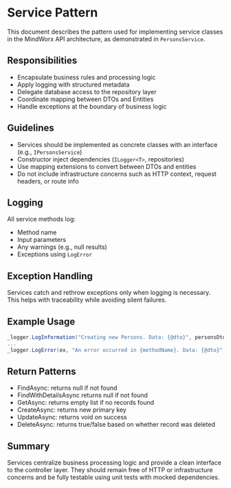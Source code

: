 # Service Pattern

This document describes the pattern used for implementing service classes in the MindWorx API architecture, as demonstrated in `PersonsService`.

## Responsibilities

- Encapsulate business rules and processing logic
- Apply logging with structured metadata
- Delegate database access to the repository layer
- Coordinate mapping between DTOs and Entities
- Handle exceptions at the boundary of business logic

## Guidelines

- Services should be implemented as concrete classes with an interface (e.g., `IPersonsService`)
- Constructor inject dependencies (`ILogger<T>`, repositories)
- Use mapping extensions to convert between DTOs and entities
- Do not include infrastructure concerns such as HTTP context, request headers, or route info

## Logging

All service methods log:

- Method name
- Input parameters
- Any warnings (e.g., null results)
- Exceptions using `LogError`

## Exception Handling

Services catch and rethrow exceptions only when logging is necessary. This helps with traceability while avoiding silent failures.

## Example Usage

```csharp
_logger.LogInformation("Creating new Persons. Data: {@dto}", personsDto);
...
_logger.LogError(ex, "An error occurred in {methodName}. Data: {@dto}", nameof(CreateAsync), personsDto);
```

## Return Patterns
- FindAsync: returns null if not found
- FindWithDetailsAsync returns null if not found
- GetAsync: returns empty list if no records found
- CreateAsync: returns new primary key
- UpdateAsync: returns void on success
- DeleteAsync: returns true/false based on whether record was deleted

## Summary
Services centralize business processing logic and provide a clean interface to the controller layer. They should remain free of HTTP or infrastructure concerns and be fully testable using unit tests with mocked dependencies.
